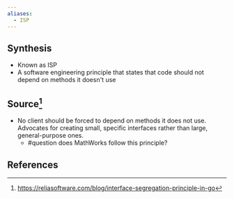 ```yaml
---
aliases:
  - ISP
---
```

## Synthesis
- Known as ISP
- A software engineering principle that states that code should not depend on methods it doesn't use
## Source[^1]
- No client should be forced to depend on methods it does not use. Advocates for creating small, specific interfaces rather than large, general-purpose ones.
	- #question does MathWorks follow this principle?
## References

[^1]: https://reliasoftware.com/blog/interface-segregation-principle-in-go
